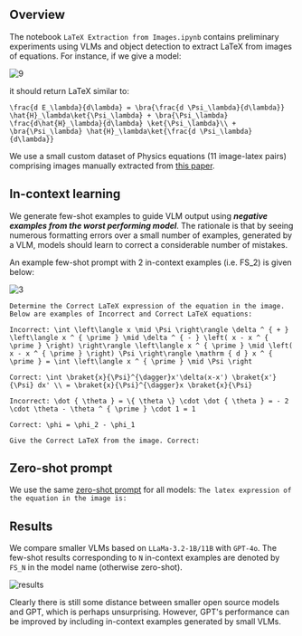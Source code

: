 ## Overview

The notebook ```LaTeX Extraction from Images.ipynb``` contains preliminary experiments using VLMs and object detection to extract LaTeX from images of equations. For instance, if we give a model: 

![9](https://github.com/user-attachments/assets/134e2193-450a-4320-8595-8117b9640fe0)

it should return LaTeX similar to:

```\frac{d E_\lambda}{d\lambda} = \bra{\frac{d \Psi_\lambda}{d\lambda}} \hat{H}_\lambda\ket{\Psi_\lambda} + \bra{\Psi_\lambda} \frac{d\hat{H}_\lambda}{d\lambda} \ket{\Psi_\lambda}\\ + \bra{\Psi_\lambda} \hat{H}_\lambda\ket{\frac{d \Psi_\lambda}{d\lambda}}```

We use a small custom dataset of Physics equations (11 image-latex pairs) comprising images manually extracted from [this paper](https://aclanthology.org/2024.findings-emnlp.378.pdf).

## In-context learning

We generate few-shot examples to guide VLM output using ***negative examples from the worst performing model***. The rationale is that by seeing numerous formatting errors over a small number of examples, generated by a VLM, models should learn to correct a considerable number of mistakes.

An example few-shot prompt with 2 in-context examples (i.e. FS_2) is given below:

![3](https://github.com/user-attachments/assets/e3c6ee9f-3c6b-45c4-95f0-b83dc2c7dcd1) 
```
Determine the Correct LaTeX expression of the equation in the image. Below are examples of Incorrect and Correct LaTeX equations: 

Incorrect: \int \left\langle x \mid \Psi \right\rangle \delta ^ { + } \left\langle x ^ { \prime } \mid \delta ^ { - } \left( x - x ^ { \prime } \right) \right\rangle \left\langle x ^ { \prime } \mid \left( x - x ^ { \prime } \right) \Psi \right\rangle \mathrm { d } x ^ { \prime } = \int \left\langle x ^ { \prime } \mid \Psi \right 

Correct: \int \braket{x}{\Psi}^{\dagger}x'\delta(x-x') \braket{x'}{\Psi} dx' \\ = \braket{x}{\Psi}^{\dagger}x \braket{x}{\Psi} 

Incorrect: \dot { \theta } = \{ \theta \} \cdot \dot { \theta } = - 2 \cdot \theta - \theta ^ { \prime } \cdot 1 = 1 

Correct: \phi = \phi_2 - \phi_1 

Give the Correct LaTeX from the image. Correct:
```

## Zero-shot prompt

We use the same [zero-shot prompt](https://huggingface.co/AnyModal/LaTeX-OCR-Llama-3.2-1B) for all models: ```The latex expression of the equation in the image is: ```

## Results

We compare smaller VLMs based on ```LLaMa-3.2-1B/11B``` with ```GPT-4o```. The few-shot results corresponding to ```N``` in-context examples are denoted by ```FS_N``` in the model name (otherwise zero-shot).

![results](https://github.com/user-attachments/assets/3f1bf7c2-6051-4fdf-8450-c7b35fedbd70)

Clearly there is still some distance between smaller open source models and GPT, which is perhaps unsurprising. However, GPT's performance can be improved by including in-context examples generated by small VLMs.




